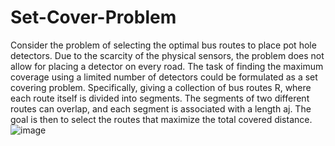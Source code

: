 # Set-Cover-Problem

Consider the problem of selecting the optimal bus routes to place pot hole detectors. Due to the scarcity of the physical sensors, the problem does not allow for placing a detector on every road. The task of finding the maximum coverage using a limited number of detectors could be formulated as a set covering problem. Specifically, giving a collection of bus routes R, where each route itself is divided into segments. The segments of two different routes can overlap, and each segment is associated with a length aj. The goal is then to select the routes that maximize the total covered distance.
![image](https://user-images.githubusercontent.com/76056833/154830031-eb5f7b9f-c9cc-4aef-91cd-faae16095ee9.png)
